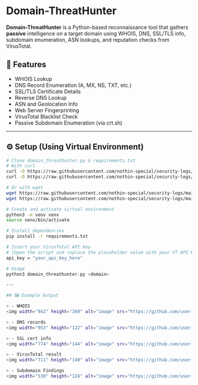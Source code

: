 # Domain-ThreatHunter

**Domain-ThreatHunter** is a Python-based reconnaissance tool that gathers **passive** intelligence on a target domain using WHOIS, DNS, SSL/TLS info, subdomain enumeration, ASN lookups, and reputation checks from VirusTotal.

## 🧰 Features

- WHOIS Lookup
- DNS Record Enumeration (A, MX, NS, TXT, etc.)
- SSL/TLS Certificate Details
- Reverse DNS Lookup
- ASN and Geolocation Info
- Web Server Fingerprinting
- VirusTotal Blacklist Check
- Passive Subdomain Enumeration (via crt.sh)

---

## ⚙️ Setup (Using Virtual Environment)

```bash
# Clone domain_threathunter.py & requirements.txt
# With curl
curl -O https://raw.githubusercontent.com/nothin-special/security-logs/main/Projects/Scripts/Blue/Domain-ThreatHunter/domain_threathunter.py && \
curl -O https://raw.githubusercontent.com/nothin-special/security-logs/main/Projects/Scripts/Blue/Domain-ThreatHunter/requirements.txt

# Or with wget
wget https://raw.githubusercontent.com/nothin-special/security-logs/main/Projects/Scripts/Blue/Domain-ThreatHunter/domain_threathunter.py && \
wget https://raw.githubusercontent.com/nothin-special/security-logs/main/Projects/Scripts/Blue/Domain-ThreatHunter/requirements.txt

# Create and activate virtual environment
python3 -m venv venv
source venv/bin/activate

# Install dependencies
pip install -r requirements.txt

# Insert your VirusTotal API key
# (Open the script and replace the placeholder value with your VT API key)
api_key = "your_api_key_here"

# Usage
python3 domain_threathunter.py <domain>

---

## 🖼️ Example Output

> - WHOIS
<img width="942" height="360" alt="image" src="https://github.com/user-attachments/assets/d1649cf2-f8d1-43e9-80c1-533b99bdc4f8" />

> - DNS records
<img width="953" height="122" alt="image" src="https://github.com/user-attachments/assets/20054a6d-8980-445b-a388-91a89be08d95" />

> - SSL cert info  
<img width="774" height="144" alt="image" src="https://github.com/user-attachments/assets/c84b3b4e-fd35-4c9e-badb-2b1ea13d4f24" />

> - VirusTotal result  
<img width="711" height="149" alt="image" src="https://github.com/user-attachments/assets/a29e4c8c-cf27-4bc2-8bd3-11a3ff066050" />

> - Subdomain Findings
<img width="530" height="124" alt="image" src="https://github.com/user-attachments/assets/39ee5cdb-c9c9-4968-a72d-5ddd864a5046" />


